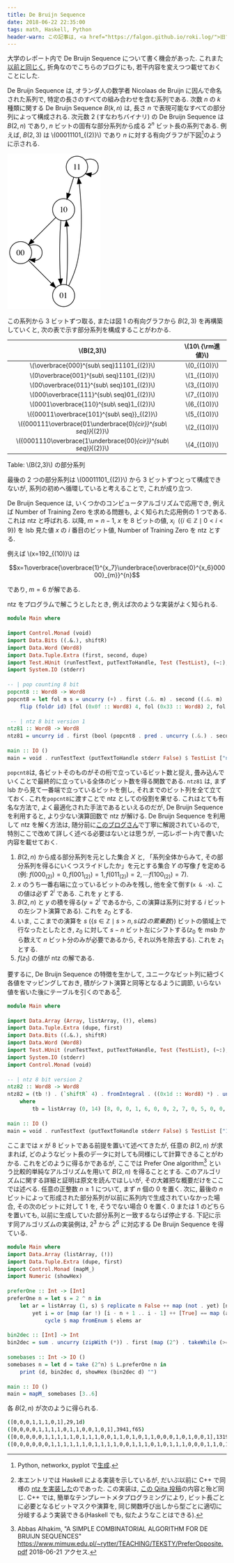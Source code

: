 ```yaml
---
title: De Bruijn Sequence
date: 2018-06-22 22:35:00
tags: math, Haskell, Python
header-warn: この記事は, <a href="https://falgon.github.io/roki.log/">旧ブログ</a>から移植された記事です. よって, その内容として, <a href="https://falgon.github.io/roki.log/">旧ブログ</a>に依存した文脈が含まれている可能性があります. 予めご了承下さい.
---
```


大学のレポート内で De Bruijn Sequence について書く機会があった.
これまた[以前と同じく](/roki.log/2018/06/08/qft/), 
折角なのでこちらのブログにも, 若干内容を変えつつ載せておくことにした.

De Bruijn Sequence は, オランダ人の数学者 Nicolaas de Bruijn に因んで命名された系列で, 
特定の長さのすべての組み合わせを含む系列である. 
次数 $n$ の $k$ 種類に関する De Bruijn Sequence $B(k, n)$ は, 
長さ $n$ で表現可能なすべての部分列によって構成される.
次元数 $2$ (すなわちバイナリ) の De Bruijn Sequence は $B(2, n)$ であり, $n$ ビットの固有な部分系列から成る $2^n$ ビット長の系列である.
例えば, $B(2, 3)$ は \\(00011101_{(2)}\\) であり $n$ に対する有向グラフが下図[^1]のように示される.

![De Burijn Sequence \\(B(2,n)\\) の有向グラフ](./deb_graph1.png "De Burijn Sequence \\(B(2,n)\\) の有向グラフ")

<!--more-->
この系列から $3$ ビットずつ取る, または図 1 の有向グラフから $B(2, 3)$ を再構築していくと, 
次の表で示す部分系列を構成することがわかる.

| \\(B(2,3)\\) | \\(10\ {\rm進値}\\) |
| :--: | :--: |
| \\(\overbrace{000}^{sub\ seq}11101_{(2)}\\) | \\(0_{(10)}\\) |
| \\(0\overbrace{001}^{sub\ seq}1101_{(2)}\\) | \\(1_{(10)}\\) |
| \\(00\overbrace{011}^{sub\ seq}101_{(2)}\\) | \\(3_{(10)}\\) |
| \\(000\overbrace{111}^{sub\ seq}01_{(2)}\\) | \\(7_{(10)}\\) |
| \\(0001\overbrace{110}^{sub\ seq}1_{(2)}\\) | \\(6_{(10)}\\) |
| \\({00011\overbrace{101}^{sub\ seq}}_{(2)}\\) | \\(5_{(10)}\\) |
| \\({000111\overbrace{01\underbrace{0}_{cir}}^{sub\ seq}}_{(2)}\\) | \\(2_{(10)}\\) |
| \\({0001110\overbrace{1\underbrace{00}_{cir}}^{sub\ seq}}_{(2)}\\) | \\(4_{(10)}\\) |

Table: <span id="karnaugh1">\\(B(2,3)\\) の部分系列</span>

最後の $2$ つの部分系列は \\(00011101_{(2)}\\) から $3$ ビットずつとって構成できないが, 系列の初めへ循環していると考えることで, これが成り立つ.

De Bruijn Sequence は, いくつかのコンピュータアルゴリズムで応用でき,
例えば Number of Training Zero を求める問題も, よく知られた応用例の 1 つである. これは ntz と呼ばれる.
以降, $m=n-1$, $x$ を $8$ ビットの値, 
$x_i\ \ (\left\{i \in \mathbb{Z}\mid 0 < i < 9\right\})$ を lsb 見た値
$x$ の $i$ 番目のビット値, Number of Training Zero を ntz とする.

例えば \\(x=192_{(10)}\\) は

$$x=1\overbrace{\overbrace{1}^{x_7}\underbrace{\overbrace{0}^{x_6}00000}_{m}}^{n}$$

であり, $m=6$ が解である.

ntz をプログラムで解こうとしたとき, 例えば次のような実装がよく知られる.

```Haskell
module Main where

import Control.Monad (void)
import Data.Bits ((.&.), shiftR)
import Data.Word (Word8)
import Data.Tuple.Extra (first, second, dupe)
import Test.HUnit (runTestText, putTextToHandle, Test (TestList), (~:), (~?=))
import System.IO (stderr)

-- | pop counting 8 bit
popcnt8 :: Word8 -> Word8
popcnt8 = let fol m s = uncurry (+) . first (.&. m) . second ((.&. m) . (`shiftR` s)) . dupe in
    flip (foldr id) [fol (0x0f :: Word8) 4, fol (0x33 :: Word8) 2, fol (0x55 :: Word8) 1]
 
 -- | ntz 8 bit version 1
ntz81 :: Word8 -> Word8
ntz81 = uncurry id . first (bool (popcnt8 . pred . uncurry (.&.) . second negate . dupe) (_ -> 8 :: Word8) . (== 0)) . dupe

main :: IO ()
main = void . runTestText (putTextToHandle stderr False) $ TestList ["ntz81 192: " ~: ntz81 (192 :: Word8) ~?= 6]
```

`popcnt8`は, 各ビットそのものがその桁で立っているビット数と捉え, 畳み込んでいくことで最終的に立っている全体のビット数を得る関数である. 
`ntz81` は, まず lsb から見て一番端で立っているビットを倒し, それまでのビット列を全て立てておく. これを`popcnt8`に渡すことで ntz としての役割を果せる.
これはとても有名な方法で, よく最適化された手法であるといえるのだが, De Bruijn Sequence を利用すると, より少ない演算回数で ntz が解ける.
De Bruijn Sequence を利用して ntz を解く方法は, 随分前に[このブログさん](http://d.hatena.ne.jp/siokoshou/20090704#p1)で丁寧に解説されているので, 
特別ここで改めて詳しく述べる必要はないとは思うが, 一応レポート内で書いた内容を載せておく.

1. $B(2, n)$ から成る部分系列を元とした集合 $X$ と, 「系列全体からみて, その部分系列を得るにいくつスライドしたか」を元とする集合 $Y$ の写像 $f$ を定める(例: $f(000_{(2)}) = 0, f(001_{(2)}) = 1, f(011_{(2)}) = 2, \cdots f(100_{(2)}) = 7$).
2. $x$ のうち一番右端に立っているビットのみを残し, 他を全て倒す(`x & -x`). この値は必ず $2^i$ である. これを $y$ とする.
3. $B(2, n)$ と $y$ の積を得る($y = 2^i$ であるから, この演算は系列に対する $i$ ビットの左シフト演算である). これを $z_0$ とする.
4. いま, ここまでの演算を $s\ (\{s \in \mathbb{Z}\mid s > n, s は 2 の累乗数\})$ ビットの領域上で行なったとしたとき, $z_0$ に対して $s-n$ ビット左にシフトする($z_0$ を msb から数えて $n$ ビット分のみが必要であるから, それ以外を除去する). これを $z_1$ とする.
5. $f(z_1)$ の値が ntz の解である.

要するに, De Bruijn Sequence の特徴を生かして, ユニークなビット列に紐づく各値をマッピングしておき, 
積がシフト演算と同等となるように調節, いらない値を省いた後にテーブルを引くのである[^2].

```Haskell
module Main where

import Data.Array (Array, listArray, (!), elems)
import Data.Tuple.Extra (dupe, first)
import Data.Bits ((.&.), shiftR)
import Data.Word (Word8)
import Test.HUnit (runTestText, putTextToHandle, Test (TestList), (~:), (~?=))
import System.IO (stderr)
import Control.Monad (void)

-- | ntz 8 bit version 2
ntz82 :: Word8 -> Word8
ntz82 = (tb !) . (`shiftR` 4) . fromIntegral . ((0x1d :: Word8) *) . uncurry (.&.) . first negate . dupe
    where
        tb = listArray (0, 14) [8, 0, 0, 1, 6, 0, 0, 2, 7, 0, 5, 0, 0, 4, 3] :: Array Int Word8

main :: IO ()
main = void . runTestText (putTextToHandle stderr False) $ TestList ["192 ntz: " ~: ntz82 (192 :: Word8) ~?= 6] 
```

ここまでは $x$ が $8$ ビットである前提を置いて述べてきたが, 任意の $B(2, n)$ が求まれば, どのようなビット長のデータに対しても同様にして計算できることがわかる.
これをどのように得るかであるが, ここでは Prefer One algorithm[^3] という比較的単純なアルゴリズムを用いて $B(2, n)$ を得ることとする. 
このアルゴリズムに関する詳細と証明は原文を読んでほしいが, その大雑把な概要だけをここでは述べる. 任意の正整数 $n\geq 1$ について, まず $n$ 個の $0$ を置く.
次に, 最後の $n$ ビットによって形成された部分系列が以前に系列内で生成されていなかった場合, その次のビットに対して $1$ を,
そうでない場合 $0$ を置く. $0$ または $1$ のどちらを置いても, 以前に生成していた部分系列と一致するならば停止する.
下記に示す同アルゴリズムの実装例は, $2^3$ から $2^6$ に対応する De Bruijn Sequence を得ている.

```Haskell
module Main where
import Data.Array (listArray, (!))
import Data.Tuple.Extra (dupe, first)
import Control.Monad (mapM_)
import Numeric (showHex)

preferOne :: Int -> [Int]
preferOne n = let s = 2 ^ n in
    let ar = listArray (1, s) $ replicate n False ++ map (not . yet) [n + 1 .. s]
        yet i = or [map (ar !) [i - n + 1 .. i - 1] ++ [True] == map (ar !) [i1 .. i1 + n - 1] | i1 <- [1 .. i - n]] in 
            cycle $ map fromEnum $ elems ar
 
bin2dec :: [Int] -> Int
bin2dec = sum . uncurry (zipWith (*)) . first (map (2^) . takeWhile (>=0) . iterate (subtract 1) . subtract 1 . length) . dupe

somebases :: Int -> IO ()
somebases n = let d = take (2^n) $ L.preferOne n in
    print (d, bin2dec d, showHex (bin2dec d) "")

main :: IO ()
main = mapM_ somebases [3..6]
```

各 $B(2, n)$ が次のように得られる.

```sh
([0,0,0,1,1,1,0,1],29,1d)
([0,0,0,0,1,1,1,1,0,1,1,0,0,1,0,1],3941,f65)
([0,0,0,0,0,1,1,1,1,1,0,1,1,1,0,0,1,1,0,1,0,1,1,0,0,0,1,0,1,0,0,1],131913257,7dcd629)
([0,0,0,0,0,0,1,1,1,1,1,1,0,1,1,1,1,0,0,1,1,1,0,1,0,1,1,1,0,0,0,1,1,0,1,1,0,1,0,0,1,1,0,0,1,0,1,1,0,0,0,0,1,0,1,0,1,0,0,0,1,0,0,1],285870213051386505,3f79d71b4cb0a89)
```


[^1]: Python, networkx, pyplot で[生成](https://gist.github.com/falgon/a3da8e0fd013f41de62e0d7a0288a66d).
[^2]: 本エントリでは Haskell による実装を示しているが, だいぶ以前に C++ で同様の [ntz を実装した](https://github.com/falgon/SrookCppLibraries/blob/acfad043881d5559f921d547331ba9d5ec1b1d9f/srook/bit/algorithm/ntz.hpp)のであった. この実装は, [この Qiita 投稿](https://qiita.com/kazatsuyu/items/38203287c19890a2b7c6)の内容と殆ど同じ. C++ では, 簡単なテンプレートメタプログラミングにより, ビット長ごとに必要となるビットマスクや演算を, 同じ関数呼び出しから型ごとに適切に分岐するよう実装できる(Haskell でも, 似たようなことはできる).
[^3]: Abbas Alhakim, "A SIMPLE COMBINATORIAL ALGORITHM FOR DE BRUIJN SEQUENCES" <https://www.mimuw.edu.pl/~rytter/TEACHING/TEKSTY/PreferOpposite.pdf> 2018-06-21 アクセス.
